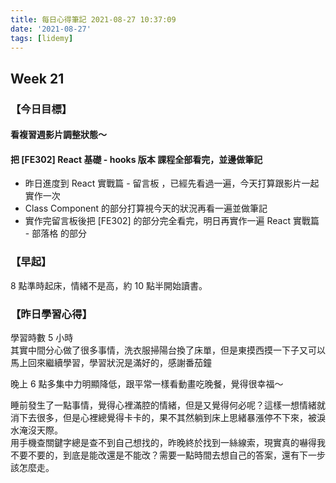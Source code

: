 ```yaml
---
title: 每日心得筆記 2021-08-27 10:37:09
date: '2021-08-27'
tags: [lidemy]
---
```


## Week 21

### 【今日目標】

#### 看複習週影片調整狀態～

#### 把 [FE302] React 基礎 - hooks 版本 課程全部看完，並邊做筆記

- 昨日進度到 React 實戰篇 - 留言板 ，已經先看過一遍，今天打算跟影片一起實作一次
- Class Component 的部分打算視今天的狀況再看一遍並做筆記
- 實作完留言板後把 [FE302] 的部分完全看完，明日再實作一遍 React 實戰篇 - 部落格 的部分  


### 【早起】

8 點準時起床，情緒不是高，約 10 點半開始讀書。

### 【昨日學習心得】

學習時數 5 小時  
其實中間分心做了很多事情，洗衣服掃陽台換了床單，但是東摸西摸一下子又可以馬上回來繼續學習，學習狀況是滿好的，感謝番茄鐘

晚上 6 點多集中力明顯降低，跟平常一樣看動畫吃晚餐，覺得很幸福～

睡前發生了一點事情，覺得心裡滿腔的情緒，但是又覺得何必呢？這樣一想情緒就消下去很多，但是心裡總覺得卡卡的，果不其然躺到床上思緒暴漲停不下來，被淚水淹沒天際。  
用手機查關鍵字總是查不到自己想找的，昨晚終於找到一絲線索，現實真的嚇得我不要不要的，到底是能改還是不能改？需要一點時間去想自己的答案，還有下一步該怎麼走。
